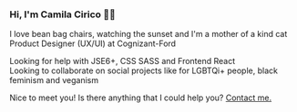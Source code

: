 ### Hi, I'm Camila Cirico 👋🏽

I love bean bag chairs, watching the sunset and I'm a mother of a kind cat  
Product Designer (UX/UI) at Cognizant-Ford   

Looking for help with JSE6+, CSS SASS and Frontend React     
Looking to collaborate on social projects like for LGBTQi+ people, black feminism and veganism  

Nice to meet you! Is there anything that I could help you? [Contact me.](https://www.linkedin.com/in/ciricocamila/)





<!--
**ciricocamila/ciricocamila** is a ✨ _special_ ✨ repository because its `README.md` (this file) appears on your GitHub profile.

Here are some ideas to get you started:

- 🔭 I’m currently working at Cognizant-Ford
- 🌱 I’m currently learning CSS SASS and React
- 👯 I’m looking to collaborate on ...
- 🤔 I’m looking for help with react frontend skills
- 💬 Ask me about ...
- 📫 How to reach me: 
- 😄 Pronouns: she/her
- ⚡Li'l bit about me: I love bean bag chairs, watching the sunset, I'm a mother of a kind cat, I am vegan
-->
